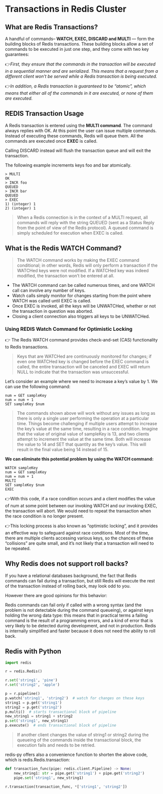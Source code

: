# Transactions in Redis Cluster
## What are Redis Transactions?
A handful of commands– **WATCH, EXEC, DISCARD and MULTI** — form the building blocks of Redis transactions. 
These building blocks allow a set of commands to be executed in just one step, and 
they come with two key guarantees:

👉*First, they ensure that the commands in the transaction will be executed in a sequential manner and are serialized. 
This means that a request from a different client won’t be served while a Redis transaction is being executed.*

👉*In addition, a Redis transaction is guaranteed to be “atomic”, which means that either all of the commands in it are executed, or none of them are executed.*

## REDIS Transaction Usage
A Redis transaction is entered using the **MULTI command**. 
The command always replies with OK. At this point the user can issue multiple commands. Instead of executing these commands, Redis will queue them. 
All the commands are executed once **EXEC** is called.

Calling DISCARD instead will flush the transaction queue and will exit the transaction.

The following example increments keys foo and bar atomically.

```redis
> MULTI
OK
> INCR foo
QUEUED
> INCR bar
QUEUED
> EXEC
1) (integer) 1
2) (integer) 1
```

>When a Redis connection is in the context of a MULTI request, all commands will reply with the string QUEUED (sent as a Status Reply from the point of view of the Redis protocol). A queued command is simply scheduled for execution when EXEC is called.

## What is the Redis WATCH Command?
>The WATCH command works by making the EXEC command conditional; in other words, 
>Redis will only perform a transaction if the WATCHed keys were not modified. If a WATCHed key was indeed modified, the transaction won’t be entered at all.

- The WATCH command can be called numerous times, and one WATCH call can involve any number of keys. 
- Watch calls simply monitor for changes starting from the point where WATCH was called until EXEC is called. 
- Once EXEC is invoked, all the keys will be UNWATCHed, whether or not the transaction in question was aborted.
- Closing a client connection also triggers all keys to be UNWATCHed.

### Using REDIS Watch Command for Optimistic Locking
👉 The Redis WATCH command provides check-and-set (CAS) functionality to Redis transactions. 
>Keys that are WATCHed are continuously monitored for changes; if even one WATCHed key is changed before the EXEC command is called, the entire transaction will be canceled and EXEC will return NULL to indicate that the transaction was unsuccessful.

Let’s consider an example where we need to increase a key’s value by 1. We can use the following command:

```redis
num = GET sampleKey
num = num + 1
SET sampleKey $num
```

>The commands shown above will work without any issues as long as there is only a single user performing the operation at a particular time. Things become challenging if multiple users attempt to increase the key’s value at the same time, resulting in a race condition. Imagine that the value of original value of sampleKey is 13, and two clients attempt to increment the value at the same time. Both will increase the value to 14 and SET that quantity as the key’s value. This will result in the final value being 14 instead of 15.

**We can eliminate this potential problem by using the WATCH command:**

```redis
WATCH sampleKey
num = GET sampleKey
num = num + 1
MULTI
SET sampleKey $num
EXEC
```

👉With this code, if a race condition occurs and a client modifies the value of num at some point between our invoking WATCH and our invoking EXEC, the transaction will abort. We would need to repeat the transaction when the race condition is no longer present.

👉This locking process is also known as “optimistic locking”, and it provides an effective way to safeguard against race conditions. Most of the time, there are multiple clients accessing various keys, so the chances of these “collisions” are quite small, and it’s not likely that a transaction will need to be repeated.

## Why Redis does not support roll backs?
If you have a relational databases background, the fact that Redis commands can fail during a transaction, but still Redis will execute the rest of the transaction instead of rolling back, may look odd to you.

However there are good opinions for this behavior:

Redis commands can fail only if called with a wrong syntax (and the problem is not detectable during the command queueing), or against keys holding the wrong data type: this means that in practical terms a failing command is the result of a programming errors, and a kind of error that is very likely to be detected during development, and not in production.
Redis is internally simplified and faster because it does not need the ability to roll back.

## Redis with Python 

```python
import redis

r = redis.Redis()

r.set('string1', 'pine')
r.set('string2', 'apple')

p = r.pipeline()
p.watch('string1', 'string2')  # watch for changes on these keys
string1 = p.get('string1')
string2 = p.get('string2')
p.multi()  # starts transactional block of pipeline
new_string1 = string1 + string2
p.set('string1', new_string1)
p.execute()  # ends transactional block of pipeline
```

>If another client changes the value of string1 or string2 during the queueing of the commands inside the transactional block, the execution fails and needs to be retried.

redis-py offers also a convenience function to shorten the above code, which is redis.Redis.transaction:

```python
def transaction_func(pipe: redis.client.Pipeline) -> None:
    new_string1: str = pipe.get('string1') + pipe.get('string2')
    pipe.set('string1', new_string1)

r.transaction(transaction_func, *['string1', 'string2'])
```
